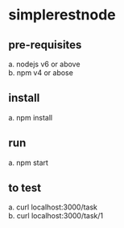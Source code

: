 # simplerestnode

## pre-requisites
   a. nodejs v6 or above  
   b. npm v4 or abose

## install
   a. npm install

## run
   a. npm start

## to test
   a. curl localhost:3000/task  
   b. curl localhost:3000/task/1  

   
